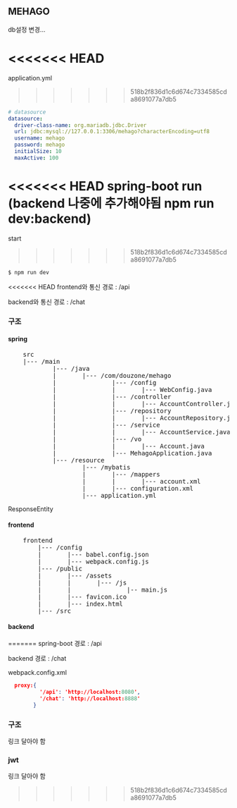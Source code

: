 ## MEHAGO

db설정 변경...

<<<<<<< HEAD
=======
application.yml

>>>>>>> 518b2f836d1c6d674c7334585cda8691077a7db5
```yml
# datasource
datasource:
  driver-class-name: org.mariadb.jdbc.Driver
  url: jdbc:mysql://127.0.0.1:3306/mehago?characterEncoding=utf8
  username: mehago
  password: mehago
  initialSize: 10
  maxActive: 100
```

<<<<<<< HEAD
spring-boot run (backend 나중에 추가해야됨 npm run dev:backend)
=======
start
>>>>>>> 518b2f836d1c6d674c7334585cda8691077a7db5

```bash
$ npm run dev
```

<<<<<<< HEAD
frontend와 통신
경로 : /api

backend와 통신
경로 : /chat

### 구조

#### spring

<pre>
    src
    |--- /main
            |--- /java
            |       |--- /com/douzone/mehago
            |               |--- /config
            |               |       |--- WebConfig.java
            |               |--- /controller
            |               |       |--- AccountController.java
            |               |--- /repository
            |               |       |--- AccountRepository.java
            |               |--- /service
            |               |       |--- AccountService.java
            |               |--- /vo
            |               |       |--- Account.java
            |               |--- MehagoApplication.java
            |--- /resource
                    |--- /mybatis
                    |       |--- /mappers
                    |       |       |--- account.xml
                    |       |--- configuration.xml
                    |--- application.yml
</pre>

ResponseEntity

#### frontend

<pre>
    frontend
        |--- /config
        |       |--- babel.config.json
        |       |--- webpack.config.js
        |--- /public
        |       |--- /assets
        |       |       |--- /js
        |       |               |-- main.js
        |       |--- favicon.ico
        |       |--- index.html
        |--- /src
</pre>

#### backend
=======
spring-boot
경로 : /api

backend
경로 : /chat

webpack.config.xml

```json
  proxy:{
          '/api': 'http://localhost:8080',
          '/chat': 'http://localhost:8888'           
        }
```

### 구조

링크 달아야 함

### jwt

링크 달아야 함
>>>>>>> 518b2f836d1c6d674c7334585cda8691077a7db5
